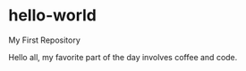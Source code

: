 # hello-world
My First Repository

Hello all, my favorite part of the day involves coffee and code. 

